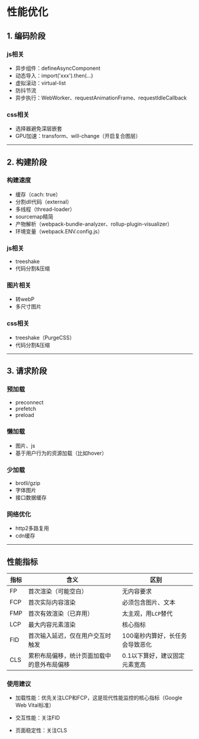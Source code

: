 # 性能优化

## 1. 编码阶段

### js相关

- 异步组件：defineAsyncComponent
- 动态导入：import('xxx').then(...)
- 虚拟滚动：virtual-list
- 防抖节流
- 异步执行：WebWorker、requestAnimationFrame、requestIdleCallback

### css相关

- 选择器避免深层嵌套
- GPU加速：transform、will-change（开启复合图层）

---

## 2. 构建阶段

### 构建速度

- 缓存（cach: true）
- 分割dll代码（external）
- 多线程（thread-loader）
- sourcemap精简
- 产物解析（webpack-bundle-analyzer、rollup-plugin-visualizer）
- 环境变量（webpack.ENV.config.js）

### js相关

- treeshake
- 代码分割&压缩

### 图片相关

- 转webP
- 多尺寸图片

### css相关

- treeshake（PurgeCSS）
- 代码分割&压缩

---

## 3. 请求阶段

### 预加载

- preconnect
- prefetch
- preload

### 懒加载

- 图片、js
- 基于用户行为的资源加载（比如hover）

### 少加载

- brotli/gzip
- 字体图片
- 接口数据缓存

### 网络优化

- http2多路复用
- cdn缓存

---

## 性能指标

| 指标  | 含义                    | 区别                |
| --- | --------------------- | ----------------- |
| FP  | 首次渲染（可能空白）            | 无内容要求             |
| FCP | 首次实际内容渲染              | 必须包含图片、文本         |
| FMP | 首次有效渲染（已弃用）           | 太主观，用`LCP`替代      |
| LCP | 最大内容元素渲染              | 核心指标              |
| FID | 首次输入延迟，仅在用户交互时触发      | 100毫秒内算好，长任务会导致恶化 |
| CLS | 累积布局偏移，统计页面加载中的意外布局偏移 | 0.1以下算好，建议固定元素宽高  |

### 使用建议

- 加载性能：优先关注LCP和FCP，这是现代性能监控的核心指标（Google Web Vital标准）

- 交互性能：关注FID

- 页面稳定性：关注CLS
